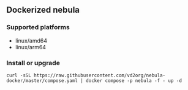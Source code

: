Dockerized nebula
-------------

### Supported platforms

* linux/amd64
* linux/arm64

### Install or upgrade

```shell
curl -sSL https://raw.githubusercontent.com/vd2org/nebula-docker/master/compose.yaml | docker compose -p nebula -f - up -d
```
